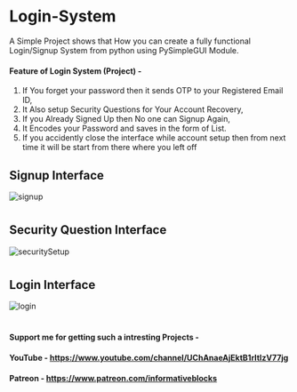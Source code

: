 # Login-System
A Simple Project shows that How you can create a fully functional Login/Signup System from python using PySimpleGUI Module.   

#### Feature of Login System (Project) - 
1. If You forget your password then it sends OTP to your Registered Email ID,
2. It Also setup Security Questions for Your Account Recovery,
3. If you Already Signed Up then No one can Signup Again,
4. It Encodes your Password and saves in the form of List.
5. If you accidently close the interface while account setup then from next time it will be start from there where you left off

## Signup Interface

![signup](https://user-images.githubusercontent.com/70285832/126037736-763bc20b-0013-425c-af6f-12169d678f47.jpg)
#

## Security Question Interface

![securitySetup](https://user-images.githubusercontent.com/70285832/126037735-fc9d6496-e4db-4686-bd85-277e767b089e.jpg)
#

## Login Interface

![login](https://user-images.githubusercontent.com/70285832/126037732-26898b9f-37d9-42dc-9e63-9d3eab7efd7e.jpg)
#

##

#### Support me for getting such a intresting Projects -

#### YouTube - https://www.youtube.com/channel/UChAnaeAjEktB1rItIzV77jg

#### Patreon - https://www.patreon.com/informativeblocks
